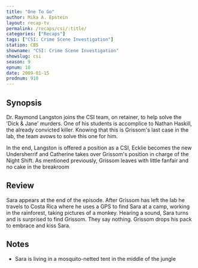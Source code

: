 ```yaml
---
title: "One To Go"
author: Mika A. Epstein
layout: recap-tv
permalink: /recaps/csi/:title/
categories: ["Recaps"]
tags: ["CSI: Crime Scene Investigation"]
station: CBS
showname: "CSI: Crime Scene Investigation"
showslug: csi
season: 9
epnum: 10  
date: 2009-01-15
prodnum: 910  
---
```


## Synopsis

Dr. Raymond Langston joins the CSI team, on retainer, to help solve the 'Dick & Jane' murders. One of his students is accomplice to Nathan Haskill, the already convicted killer. Knowing that this is Grissom's last case in the lab, the team avows to solve this one for him.

In the end, Langston is offered a position as a CSI, Ecklie becomes the new Undersherrif and Catherine takes over Grissom's position in charge of the Night Shift. As mentioned previously, Grissom leaves with little fanfair and no cake in the breakroom

## Review

Sara appears at the end of the episode. After Grissom has left the lab he travels to Costa Rica where he uses a GPS to find Sara at a camp, working in the rainforest, taking pictures of a monkey. Hearing a sound, Sara turns and is surprised to find Grissom. They say nothing. Grissom drops his pack to embrace and kiss Sara.

## Notes

* Sara is living in a mosquito-netted tent in the middle of the jungle
